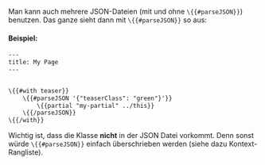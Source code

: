 Man kann auch mehrere JSON-Dateien (mit und ohne `\{{#parseJSON}}`) benutzen. Das ganze sieht dann mit `\{{#parseJSON}}` so aus: 

#### Beispiel: 
``` hbs
---
title: My Page
---


\{{#with teaser}}
	\{{#parseJSON '{"teaserClass": "green"}'}}
		\{{partial "my-partial" ../this}}
	\{{/parseJSON}}
\{{/with}}

```

Wichtig ist, dass die Klasse **nicht** in der JSON Datei vorkommt. Denn sonst würde `\{{#parseJSON}}` einfach überschrieben werden (siehe dazu Kontext-Rangliste).
